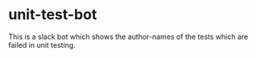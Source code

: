 # unit-test-bot
This is a slack bot which shows the author-names of the tests which are failed in unit testing.
